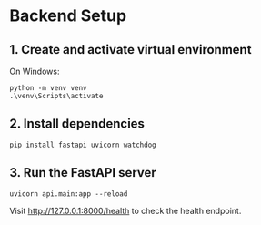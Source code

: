 # Backend Setup

## 1. Create and activate virtual environment

On Windows:
```
python -m venv venv
.\venv\Scripts\activate
```

## 2. Install dependencies
```
pip install fastapi uvicorn watchdog
```

## 3. Run the FastAPI server
```
uvicorn api.main:app --reload
```

Visit http://127.0.0.1:8000/health to check the health endpoint. 